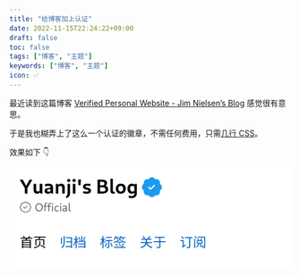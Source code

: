 ```yaml
---
title: "给博客加上认证"
date: 2022-11-15T22:24:22+09:00
draft: false
toc: false
tags: ["博客", "主题"]
keywords: ["博客", "主题"]
icon: ✅
---
```


最近读到这篇博客 [Verified Personal Website - Jim Nielsen’s Blog](https://blog.jim-nielsen.com/2022/verified-personal-website/) 感觉很有意思。

<!--more-->

于是我也糊弄上了这么一个认证的徽章，不需任何费用，只需[几行 CSS](https://github.com/masakichi/futu/commit/37d6808dbe85ced5ace3045479a666e20a3ca95b)。

效果如下 👇

![被认证的我的博客](featured_verified_yuanji_blog.png)
